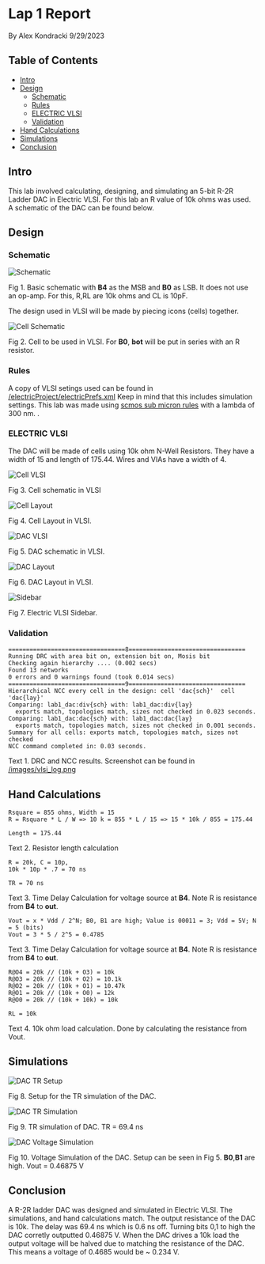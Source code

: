 # Lap 1 Report
By Alex Kondracki
9/29/2023

## Table of Contents
- [Intro](#intro)
- [Design](#design)
   * [Schematic](#schematic)
   * [Rules](#rules)
   * [ELECTRIC VLSI](#electric-vlsi)
   * [Validation](#validation)
- [Hand Calculations](#hand-calculations)
- [Simulations](#simulations)
- [Conclusion](#conclusion)

## Intro
This lab involved calculating, designing, and simulating an 5-bit R-2R Ladder DAC in Electric VLSI. For this lab an R value of 10k ohms was used. A schematic of the DAC can be found below.

## Design

### Schematic
![Schematic](https://raw.githubusercontent.com/alexk-school/ENCE_3501_VLSI_Class2023/blob/main/Lab1/images/schematic_dac.png "Schematic") 

Fig 1. Basic schematic with **B4** as the MSB and **B0** as LSB. It does not use an op-amp. For this, R,RL are 10k ohms and CL is 10pF.

The design used in VLSI will be made by piecing icons (cells) together.

![Cell Schematic ](https://raw.githubusercontent.com/alexk-school/ENCE_3501_VLSI_Class2023/blob/main/Lab1/images/schematic_cell.png "Cell Schematic ") 

Fig 2. Cell to be used in VLSI. For **B0**, **bot** will be put in series with an R resistor.

### Rules

A copy of VLSI setings used can be found in  [/electricProject/electricPrefs.xml](https://raw.githubusercontent.com/alexk-school/ENCE_3501_VLSI_Class2023/blob/main/Lab1/electricProject/electricPrefs.xml) Keep in mind that this includes simulation settings. This lab was made using [scmos sub micron rules](https://bears.ece.ucsb.edu/class/ece224a/scmos/scmos-main.html) with a lambda of 300 nm. .

### ELECTRIC VLSI

The DAC will be made of cells using 10k ohm N-Well Resistors. They have a width of 15 and length of 175.44. Wires and VIAs have a width of 4.

![Cell VLSI](https://raw.githubusercontent.com/alexk-school/ENCE_3501_VLSI_Class2023/blob/main/Lab1/images/cell_sch.png "Cell VLSI")

Fig 3. Cell schematic in VLSI

![Cell Layout](https://raw.githubusercontent.com/alexk-school/ENCE_3501_VLSI_Class2023/blob/main/Lab1/images/cell_lay.png "Cell Layout")

Fig 4. Cell Layout in VLSI.

![DAC VLSI](https://raw.githubusercontent.com/alexk-school/ENCE_3501_VLSI_Class2023/blob/main/Lab1/images/dac_sch.png "DAC VLSI")

Fig 5. DAC schematic in VLSI.

![DAC Layout](https://raw.githubusercontent.com/alexk-school/ENCE_3501_VLSI_Class2023/blob/main/Lab1/images/dac_lay.png "DAC Layout")

Fig 6. DAC Layout in VLSI.

![Sidebar](https://raw.githubusercontent.com/alexk-school/ENCE_3501_VLSI_Class2023/blob/main/Lab1/images/sidebar.png)

Fig 7. Electric VLSI Sidebar.

### Validation

```
=================================8=================================
Running DRC with area bit on, extension bit on, Mosis bit
Checking again hierarchy .... (0.002 secs)
Found 13 networks
0 errors and 0 warnings found (took 0.014 secs)
=================================9=================================
Hierarchical NCC every cell in the design: cell 'dac{sch}'  cell 'dac{lay}'
Comparing: lab1_dac:div{sch} with: lab1_dac:div{lay}
  exports match, topologies match, sizes not checked in 0.023 seconds.
Comparing: lab1_dac:dac{sch} with: lab1_dac:dac{lay}
  exports match, topologies match, sizes not checked in 0.001 seconds.
Summary for all cells: exports match, topologies match, sizes not checked
NCC command completed in: 0.03 seconds.
```

Text 1. DRC and NCC results. Screenshot can be found in [/images/vlsi_log.png](https://raw.githubusercontent.com/alexk-school/ENCE_3501_VLSI_Class2023/blob/main/Lab1/images/vlsi_log.png)


## Hand Calculations

```
Rsquare = 855 ohms, Width = 15 
R = Rsquare * L / W => 10 k = 855 * L / 15 => 15 * 10k / 855 = 175.44

Length = 175.44
```
Text 2. Resistor length calculation

```
R = 20k, C = 10p,
10k * 10p * .7 = 70 ns

TR = 70 ns
```
Text 3. Time Delay Calculation for voltage source at **B4**. Note R is resistance from **B4** to **out**.

```
Vout = x * Vdd / 2^N; B0, B1 are high; Value is 00011 = 3; Vdd = 5V; N = 5 (bits)
Vout = 3 * 5 / 2^5 = 0.4785
```
Text 3. Time Delay Calculation for voltage source at **B4**. Note R is resistance from **B4** to **out**.

```
R@O4 = 20k // (10k + O3) = 10k 
R@O3 = 20k // (10k + O2) = 10.1k
R@O2 = 20k // (10k + O1) = 10.47k
R@O1 = 20k // (10k + O0) = 12k
R@O0 = 20k // (10k + 10k) = 10k

RL = 10k
```
Text 4. 10k ohm load calculation. Done by calculating the resistance from Vout.

## Simulations

![DAC TR Setup](https://raw.githubusercontent.com/alexk-school/ENCE_3501_VLSI_Class2023/blob/main/Lab1/images/lab_setup.png "DAC TR Setup")

Fig 8. Setup for the TR simulation of the DAC.

![DAC TR Simulation](https://raw.githubusercontent.com/alexk-school/ENCE_3501_VLSI_Class2023/blob/main/Lab1/images/lab_sim.png "DAC TR Simulation")

Fig 9. TR simulation of DAC. TR = 69.4 ns

![DAC Voltage Simulation](https://raw.githubusercontent.com/alexk-school/ENCE_3501_VLSI_Class2023/blob/main/Lab1/images/dac_sim.png "DAC Voltage Simulation")

Fig 10. Voltage Simulation of the DAC. Setup can be seen in Fig 5. **B0**,**B1** are high. Vout = 0.46875 V

## Conclusion

A R-2R ladder DAC was designed and simulated in Electric VLSI. The simulations, and hand calculations match. The output resistance of the DAC is 10k. The delay was 69.4 ns which is 0.6 ns off. Turning bits 0,1 to high the DAC corretly outputted 0.46875 V. When the DAC drives a 10k load the output voltage will be halved due to matching the resistance of the DAC. This means a voltage of 0.4685 would be ~ 0.234 V.
